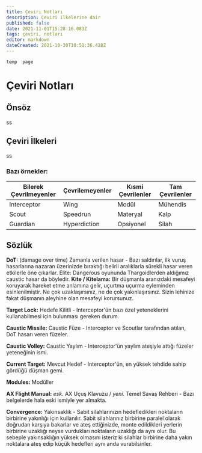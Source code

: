 ```yaml
---
title: Çeviri Notları
description: Çeviri ilkelerine dair
published: false
date: 2021-11-01T15:28:16.083Z
tags: çeviri, notları
editor: markdown
dateCreated: 2021-10-30T10:51:36.428Z
---
```


`
temp  page
`


# Çeviri Notları
## Önsöz

ss
## Çeviri İlkeleri
ss

### Bazı örnekler:
Bilerek Çevrilmeyenler | Çevrilemeyenler | Kısmi Çevrilenler | Tam Çevrilenler
-----------------------|-----------------|-------------------|----------------
Interceptor            | Wing            | Modül             | Mühendis
Scout                  | Speedrun        | Materyal          | Kalp
Guardian               | Hyperdiction    | Opsiyonel         | Silah

## Sözlük
**DoT:** (damage over time) Zamanla verilen hasar - Bazı saldırılar, ilk vuruş hasarlarına nazaran üzerinizde bıraktığı belirli aralıklarla sürekli hasar veren etkilerle öne çıkarlar. Elite: Dangerous oyununda Thargoidlerden aldığımız caustic hasar da böyledir.
**Kite / Kitelama:** Bir düşmanla aranızdaki mesafeyi koruyarak hareket etme anlamına gelir, uçurtma uçurma eyleminden esinlenilmiştir. Ne çok uzaklaşırsınız, ne de çok yakınlaşırsınız. Sizin lehinize fakat düşmanın aleyhine olan mesafeyi korursunuz.

**Target Lock:** Hedefe Kilitli - Interceptor'ün bazı özel yeteneklerini kullanabilmesi için bulunması gereken durum.

**Caustic Missile:** Caustic Füze - Interceptor ve Scoutlar tarafından atılan, DoT hasarı veren füzeler.

**Caustic Volley:** Caustic Yaylım - Interceptor'ün yaylım ateşiyle attığı füzeler yeteneğinin ismi.

**Current Target:** Mevcut Hedef - Interceptor'ün, en yüksek tehdide sahip gördüğü düşman gemi.

**Modules:** Modüller

**AX Flight Manual:** _esk._ AX Uçuş Klavuzu / _yeni._ Temel Savaş Rehberi - Bazı belgelerde hala eski ismiyle yer almakta.

**Convergence:** Yakınsaklık - Sabit silahlarınızın hedefledikleri noktaların birbirine yakınlığı için kullanılır. Sabit silahlarınız birbirine paralel olarak doğrudan karşıya bakarlar ve ateş ettiğinizde, monte edildikleri yerlerin birbirine uzaklığı neyse vurdukları noktaların uzaklığı da aynı olur. Bu sebeple yakınsaklığın yüksek olmasını isteriz ki silahlar birbirine daha yakın noktalara ateş edip küçük hedefleri aynı anda vurabilsinler.


